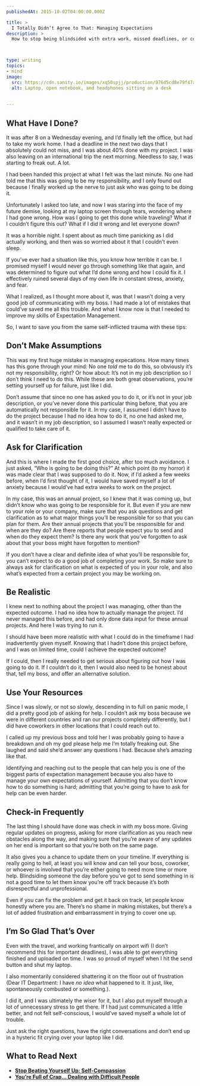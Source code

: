```yaml
---
publishedAt: 2015-10-02T04:00:00.000Z

title: >
  I Totally Didn’t Agree to That: Managing Expectations
description: >
  How to stop being blindsided with extra work, missed deadlines, or confused clients.



type: writing
topics:
- mind
image:
  src: https://cdn.sanity.io/images/xq50spjj/production/976d5cd8e79f47acfb5e26993b4a5a92444ec37d-2400x1600.jpg
  alt: Laptop, open notebook, and headphones sitting on a desk
  
  
---
```


## What Have I Done?

It was after 8 on a Wednesday evening, and I’d finally left the office, but had to take my work home. I had a deadline in the next two days that I absolutely could not miss, and I was about 40% done with my project. I was also leaving on an international trip the next morning. Needless to say, I was starting to freak out. A lot.

I had been handed this project at what I felt was the last minute. No one had told me that this was going to be my responsibility, and I only found out because I finally worked up the nerve to just ask who was going to be doing it.

Unfortunately I asked too late, and now I was staring into the face of my future demise, looking at my laptop screen through tears, wondering where I had gone wrong. How was I going to get this done while traveling? What if I couldn’t figure this out? What if I did it wrong and let everyone down?

It was a horrible night. I spent about as much time panicking as I did actually working, and then was so worried about it that I couldn’t even sleep.

If you’ve ever had a situation like this, you know how terrible it can be. I promised myself I would never go through something like that again, and was determined to figure out what I’d done wrong and how I could fix it. I effectively ruined several days of my own life in constant stress, anxiety, and fear.

What I realized, as I thought more about it, was that I wasn’t doing a very good job of communicating with my boss. I had made a lot of mistakes that could’ve saved me all this trouble. And what I know now is that I needed to improve my skills of Expectation Management.

So, I want to save you from the same self-inflicted trauma with these tips:

## Don’t Make Assumptions

This was my first huge mistake in managing expecations. How many times has this gone through your mind: No one _told_ me to do this, so obviously it’s not my responsibility, right? Or how about: It’s not in my job description so I don’t think I need to do this. While these are both great observations, you’re setting yourself up for failure, just like I did.

Don’t assume that since no one has asked you to do it, or it’s not in your job description, or you’ve never done this particular thing before, that you are automatically not responsible for it. In my case, I assumed I didn’t have to do the project because I had no idea how to do it, no one had asked me, and it wasn’t in my job description, so I assumed I wasn’t really expected or qualified to take care of it.

## Ask for Clarification

And this is where I made the first good choice, after too much avoidance. I just asked, “Who is going to be doing this?” At which point (to my horror) it was made clear that I was supposed to do it. Now, if I’d asked a few weeks before, when I’d first thought of it, I would have saved myself a lot of anxiety because I would’ve had extra _weeks_ to work on the project.

In my case, this was an annual project, so I knew that it was coming up, but didn’t know who was going to be responsible for it. But even if you are new to your role or your company, make sure that you ask questions and get clarification as to what major things you’ll be responsible for so that you can plan for them. Are their annual projects that you’ll be responsible for and when are they do? Are there reports that people expect you to send and when do they expect them? Is there any work that you’ve forgotten to ask about that your boss might have forgotten to mention?

If you don’t have a clear and definite idea of what you’ll be responsible for, you can’t expect to do a good job of completing your work. So make sure to always ask for clarification on what is expected of you in your role, and also what’s expected from a certain project you may be working on.

## Be Realistic

I knew next to nothing about the project I was managing, other than the expected outcome. I had no idea how to actually manage the project. I’d never managed this before, and had only done data input for these annual projects. And here I was trying to run it.

I should have been more realistic with what I could do in the timeframe I had inadvertently given myself. Knowing that I hadn’t done this project before, and I was on limited time, could I achieve the expected outcome?

If I could, then I really needed to get serious about figuring out how I was going to do it. If I couldn’t do it, then I would also need to be honest about that, tell my boss, and offer an alternative solution.

## Use Your Resources

Since I was slowly, or not so slowly, descending in to full on panic mode, I did a pretty good job of asking for help. I couldn’t ask my boss because we were in different countries and ran our projects completely differently, but I did have coworkers in other locations that I could reach out to.

I called up my previous boss and told her I was probably going to have a breakdown and oh my god please help me I’m totally freaking out. She laughed and said she’d answer any questions I had. Because she’s amazing like that.

Identifying and reaching out to the people that can help you is one of the biggest parts of expectation management because you also have to manage your own expectations of yourself. Admitting that you don’t know how to do something is hard; admitting that you’re going to have to ask for help can be even harder.

## Check-in Frequently

The last thing I should have done was check in with my boss more. Giving regular updates on progress, asking for more clarification as you reach new obstacles along the way, and making sure that you’re aware of any updates on her end is important so that you’re both on the same page.

It also gives you a chance to update them on your timeline. If everything is really going to hell, at least you will know and can tell your boss, coworker, or whoever is involved that you’re either going to need more time or more help. Blindsiding someone the day before you’ve got to send something in is not a good time to let them know you’re off track because it’s both disrespectful and unprofessional.

Even if you can fix the problem and get it back on track, let people know honestly where you are. There’s no shame in making mistakes, but there’s a lot of added frustration and embarrassment in trying to cover one up.

## I’m So Glad That’s Over

Even with the travel, and working frantically on airport wifi (I don’t recommend this for important deadlines), I was able to get everything finished and uploaded on time. I was so proud of myself when I hit the send button and shut my laptop.

I also momentarily considered shattering it on the floor out of frustration (Dear IT Department: I have _no idea_ what happened to it. It just, like, spontaneously combusted or something.).

I did it, and I was ultimately the wiser for it, but I also put myself through a lot of unnecessary stress to get there. If I had just communicated a little better, and not felt self-conscious, I would’ve saved myself a whole lot of trouble.

Just ask the right questions, have the right conversations and don’t end up in a hysteric fit crying over your laptop like I did.

## What to Read Next

* [**Stop Beating Yourself Up: Self-Compassion**](https://marisamorby.com/self-compassion/)
* [**You’re Full of Crap… Dealing with Difficult People**](https://marisamorby.com/dealing-with-difficult-people/)